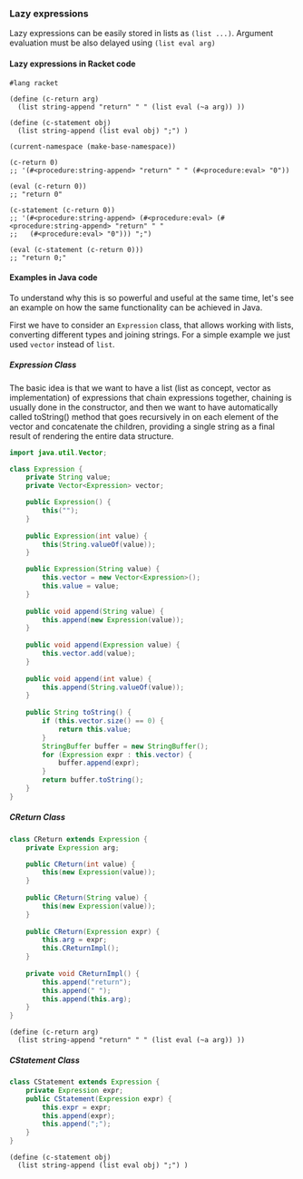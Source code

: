 
### Lazy expressions

Lazy expressions can be easily stored in lists as `(list ...)`. Argument evaluation must be also delayed using `(list eval arg)`

#### Lazy expressions in Racket code

```racket
#lang racket

(define (c-return arg)
  (list string-append "return" " " (list eval (~a arg)) ))

(define (c-statement obj)
  (list string-append (list eval obj) ";") )

(current-namespace (make-base-namespace))

(c-return 0)
;; '(#<procedure:string-append> "return" " " (#<procedure:eval> "0"))

(eval (c-return 0))
;; "return 0"

(c-statement (c-return 0))
;; '(#<procedure:string-append> (#<procedure:eval> (#<procedure:string-append> "return" " " 
;;   (#<procedure:eval> "0"))) ";")

(eval (c-statement (c-return 0)))
;; "return 0;"
```

#### Examples in Java code

To understand why this is so powerful and useful at the same time, let's see an example on how the same functionality can be achieved in Java. 

First we have to consider an `Expression` class, that allows working with lists, converting different types and joining strings. For a simple example we just used `vector` instead of `list`.

##### Expression Class

The basic idea is that we want to have a list (list as concept, vector as implementation) of expressions that chain expressions together, chaining is usually done in the constructor, and then we want to have automatically called toString() method that goes recursively in on each element of the vector and concatenate the children, providing a single string as a final result of rendering the entire data structure.

```java
import java.util.Vector;

class Expression {
    private String value;
    private Vector<Expression> vector;

    public Expression() {
        this("");
    }
    
    public Expression(int value) {
        this(String.valueOf(value));
    }

    public Expression(String value) {
        this.vector = new Vector<Expression>();
        this.value = value;
    }
    
    public void append(String value) {
        this.append(new Expression(value));
    }
    
    public void append(Expression value) {
        this.vector.add(value);
    }
    
    public void append(int value) {
        this.append(String.valueOf(value));
    }
    
    public String toString() {
        if (this.vector.size() == 0) {
            return this.value;
        }
        StringBuffer buffer = new StringBuffer();
        for (Expression expr : this.vector) {
            buffer.append(expr); 
        }
        return buffer.toString();
    }
}
```

##### CReturn Class

```java
class CReturn extends Expression {
    private Expression arg;

    public CReturn(int value) {
        this(new Expression(value));
    }
    
    public CReturn(String value) {
        this(new Expression(value));
    }
    
    public CReturn(Expression expr) {
        this.arg = expr;
        this.CReturnImpl();
    }
    
    private void CReturnImpl() {
        this.append("return");
        this.append(" ");
        this.append(this.arg);
    }
}
```

```racket
(define (c-return arg)
  (list string-append "return" " " (list eval (~a arg)) ))

```

##### CStatement Class

```java
class CStatement extends Expression {
    private Expression expr;
    public CStatement(Expression expr) {
        this.expr = expr;
        this.append(expr);
        this.append(";");
    }
}
```

```racket
(define (c-statement obj)
  (list string-append (list eval obj) ";") )
```
